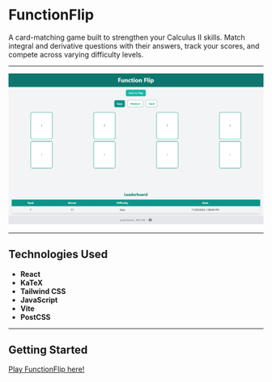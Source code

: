 # FunctionFlip

A card-matching game built to strengthen your Calculus II skills. Match integral and derivative questions with their answers, track your scores, and compete across varying difficulty levels.

---

![Application Screenshot](src/assets/demo.png)

---
## Technologies Used

- **React**
- **KaTeX**
- **Tailwind CSS**
- **JavaScript**
- **Vite**
- **PostCSS**

---

## Getting Started

[Play FunctionFlip here!](https://functionflip.netlify.app)

